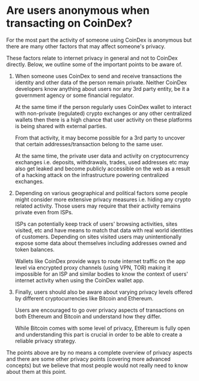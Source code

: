 # Are users anonymous when transacting on CoinDex?

For the most part the activity of someone using CoinDex is anonymous but there are many other factors that may affect someone's privacy.

These factors relate to internet privacy in general and not to CoinDex directly. Below, we outline some of the important points to be aware of.

1. When someone uses CoinDex to send and receive transactions the identity and other data of the person remain private. Neither CoinDex developers know anything about users nor any 3rd party entity, be it a government agency or some financial regulator.

   At the same time if the person regularly uses CoinDex wallet to interact with non-private (regulated) crypto exchanges or any other centralized wallets then there is a high chance that user activity on these platforms is being shared with external parties.

   From that activity, it may become possible for a 3rd party to uncover that certain addresses/transaction belong to the same user.

   At the same time, the private user data and activity on cryptocurrency exchanges i.e. deposits, withdrawals, trades, used addresses etc may also get leaked and become publicly accessible on the web as a result of a hacking attack on the infrastructure powering centralized exchanges.


2. Depending on various geographical and political factors some people might consider more extensive privacy measures i.e. hiding any crypto related activity. Those users may require that their activity remains private even from ISPs.

   ISPs can potentially keep track of users' browsing activities, sites visited, etc and have means to match that data with real world identities of customers. Depending on sites visited users may unintentionally expose some data about themselves including addresses owned and token balances.

   Wallets like CoinDex provide ways to route internet traffic on the app level via encrypted proxy channels (using VPN, TOR) making it impossible for an ISP and similar bodies to know the context of users' internet activity when using the CoinDex wallet app.


3. Finally, users should also be aware about varying privacy levels offered by different cryptocurrencies like Bitcoin and Ethereum.

   Users are encouraged to go over privacy aspects of transactions on both Ethereum and Bitcoin and understand how they differ.
 
   While Bitcoin comes with some level of privacy, Ethereum is fully open and understanding this part is crucial in order to be able to create a reliable privacy strategy.


The points above are by no means a complete overview of privacy aspects and there are some other privacy points (covering more advanced concepts) but we believe that most people would not really need to know about them at this point.

